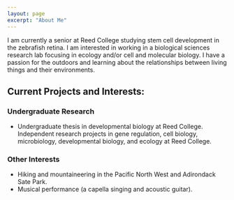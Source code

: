 ```yaml
---
layout: page
excerpt: "About Me"
---
```


I am currently a senior at Reed College studying stem cell development in the zebrafish retina. I am interested in working in a biological sciences research lab focusing in ecology and/or cell and molecular biology. I have a passion for the outdoors and learning about the relationships between living things and their environments.


## Current Projects and Interests:

### Undergraduate Research
- Undergraduate thesis in developmental biology at Reed College. Independent research projects in gene regulation, cell biology, microbiology, developmental biology, and ecology at Reed College.

### Other Interests
- Hiking and mountaineering in the Pacific North West and Adirondack Sate Park.
- Musical performance (a capella singing and acoustic guitar).
